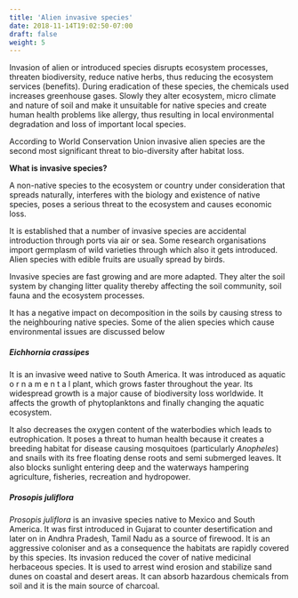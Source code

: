 ```yaml
---
title: 'Alien invasive species'
date: 2018-11-14T19:02:50-07:00
draft: false
weight: 5
---
```



Invasion of alien or introduced species disrupts
ecosystem processes, threaten biodiversity,
reduce native herbs, thus reducing the ecosystem
services (benefits). During eradication of
these species, the chemicals used increases
greenhouse gases. Slowly they alter ecosystem,
micro climate and nature of soil and make it
unsuitable for native species and create human
health problems like allergy, thus resulting in
local environmental degradation and loss of
important local species.

According to World Conservation Union
invasive alien species are the second most
significant threat to bio-diversity after habitat loss.

**What is invasive species?**


A non-native species to the ecosystem or country
under consideration that spreads naturally,
interferes with the biology and existence of
native species, poses a serious threat to the
ecosystem and causes economic loss.


It is established that a number of invasive
species are accidental introduction through
ports via air or sea. Some research organisations
import germplasm of wild varieties through
which also it gets introduced. Alien species with
edible fruits are usually spread by birds.


Invasive species are fast growing and are
more adapted. They alter the soil system by
changing litter quality thereby affecting the
soil community, soil fauna and the ecosystem
processes.

It has a negative impact on decomposition
in the soils by causing stress to the neighbouring
native species. Some of the alien species which
cause environmental issues are discussed below

##### Eichhornia crassipes

It is an invasive
weed native to
South America.
It was introduced
as aquatic
o r n a m e n t a l
plant, which
grows faster
throughout the
year. Its widespread growth is a major cause
of biodiversity loss worldwide. It affects the
growth of phytoplanktons and finally changing
the aquatic ecosystem.


It also decreases the oxygen content of the
waterbodies which leads to eutrophication. It
poses a threat to human health because it creates a
breeding habitat for disease causing mosquitoes
(particularly *Anopheles*) and snails with its
free floating dense roots and semi submerged
leaves. It also blocks sunlight entering deep and the waterways hampering agriculture, fisheries,
recreation and hydropower.





##### Prosopis juliflora

*Prosopis juliflora* is an invasive species native
to Mexico and South America. It was first
introduced in
Gujarat to counter
desertification and
later on in Andhra
Pradesh, Tamil
Nadu as a source
of firewood. It
is an aggressive
coloniser and as a
consequence the
habitats are rapidly covered by this species. Its
invasion reduced the cover of native medicinal
herbaceous species. It is used to arrest wind
erosion and stabilize sand dunes on coastal and
desert areas. It can absorb hazardous chemicals
from soil and it is the main source of charcoal.
































































